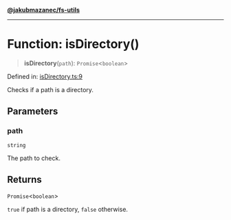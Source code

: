 [**@jakubmazanec/fs-utils**](../README.md)

---

# Function: isDirectory()

> **isDirectory**(`path`): `Promise`\<`boolean`\>

Defined in:
[isDirectory.ts:9](https://github.com/jakubmazanec/tools/blob/6fe16df773d5da14c29261ea934e72b3f99fabb7/packages/fs-utils/source/isDirectory.ts#L9)

Checks if a path is a directory.

## Parameters

### path

`string`

The path to check.

## Returns

`Promise`\<`boolean`\>

`true` if path is a directory, `false` otherwise.
